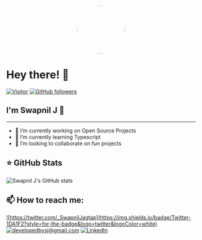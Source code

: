 <img src="./assets/avatar.jpg" style="border-radius:10000px;margin-left:auto;margin-right:auto;display:block;" width="128px" />

# Hey there! 👋

[![Visitor](https://visitor-badge.laobi.icu/badge?page_id=developedBySJ)](https://github.com/developedBySJ) [![GitHub followers](https://img.shields.io/github/followers/developedBySJ.svg?style=social&label=Follow)](https://github.com/developedBySJ?tab=followers)

## I'm Swapnil J 🚀

---

- 🔭 I’m currently working on Open Source Projects
- 🌱 I’m currently learning Typescript
- 👯 I’m looking to collaborate on fun projects

## ⭐ GitHub Stats

![Swapnil J's GitHub stats](https://github-readme-stats.vercel.app/api?username=developedBySJ&hide_border=true&theme=github_dark&count_private=true&show_icons=true&include_all_commits=true)

## 📫 How to reach me:

<a href="https://twitter.com/_SwapnilJagtap">![https://twitter.com/_SwapnilJagtap](https://img.shields.io/badge/Twitter-1DA1F2?style=for-the-badge&logo=twitter&logoColor=white)</a> <a href="mailto:developedbysj@gmail.com">![developedbysj@gmail.com](https://img.shields.io/badge/Gmail-D14836?style=for-the-badge&logo=gmail&logoColor=white)</a> <a href="http://in.linkedin.com/in/swapnil-jagtap-7b8b5b202">![LinkedIn](https://img.shields.io/badge/LinkedIn-0077B5?style=for-the-badge&logo=linkedin&logoColor=white)
